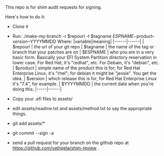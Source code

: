 This repo is for shim audit requests for signing.

Here's how to do it:

- Clone it
- Run: ./make-my-branch -r $repourl -t $tagname $ESPNAME-$product-$version-$YYYYMMDD
  Where:
|variable|meaning|
|------|------|
| $repourl | the url of your git repo
| $tagname | the name of the tag or branch that your patches are on
| $ESPNAME | who you are in a very basic form.  Basically your EFI System Partition directory reservation in lower case.  For Red Hat, it's "redhat", etc.  For Debain, it's "debian", etc.
| $product | simple name of the product this is for; for Red Hat Enterprise Linux, it's "rhel"; for debian it might be "jessie".  You get the idea.
| $version | which release this is for, for Red Hat Enterprise Linux it's "7.4", for example.
| $YYYYMMDD | the current date when you're doing this.
|-----|------|

- Copy your .efi files to assets/
- edit assets/readme.txt and assets/method.txt to say the appropriate things.
- git add assets/\*
- git commit --sign -a
- send a pull request for your branch on the github repo at https://github.com/vathpela/shim-review .

